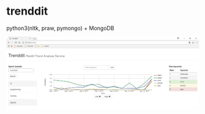 # trenddit
python3(nltk, praw, pymongo) + MongoDB <br />  


![스크린샷](https://github.com/owlur/trenddit/blob/master/screenshot/trenddit.PNG)
